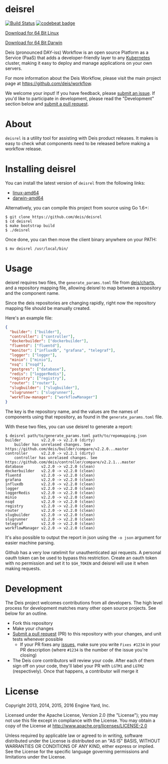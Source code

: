# deisrel

[![Build Status](https://travis-ci.org/deis/deisrel.svg?branch=master)](https://travis-ci.org/deis/deisrel)
[![codebeat badge](https://codebeat.co/badges/46e06b60-7e4c-4daf-875b-c7c07ee56035)](https://codebeat.co/projects/github-com-deis-deisrel)

[Download for 64 Bit Linux](https://storage.googleapis.com/deisrel/deisrel-latest-linux-amd64)

[Download for 64 Bit Darwin](https://storage.googleapis.com/deisrel/deisrel-latest-darwin-amd64)

Deis (pronounced DAY-iss) Workflow is an open source Platform as a Service (PaaS) that adds a
developer-friendly layer to any [Kubernetes](http://kubernetes.io) cluster, making it easy to
deploy and manage applications on your own servers.

For more information about the Deis Workflow, please visit the main project page at
<https://github.com/deis/workflow>.

We welcome your input! If you have feedback, please [submit an issue][issues]. If you'd like to participate in development, please read the "Development" section below and [submit a pull request][prs].

# About

`deisrel` is a utility tool for assisting with Deis product releases. It makes is easy to check what components need to be released before making a workflow release.

# Installing deisrel

You can install the latest version of `deisrel` from the following links:

- [linux-amd64](https://storage.googleapis.com/deisrel/deisrel-latest-linux-amd64)
- [darwin-amd64](https://storage.googleapis.com/deisrel/deisrel-latest-darwin-amd64)

Alternatively, you can compile this project from source using Go 1.6+:

	$ git clone https://github.com/deis/deisrel
	$ cd deisrel
	$ make bootstrap build
	$ ./deisrel

Once done, you can then move the client binary anywhere on your PATH:

	$ mv deisrel /usr/local/bin/

# Usage

deisrel requires two files, the `generate_params.toml` file from [deis/charts](https://github.com/deis/charts), and a repository mapping file, allowing deisrel to map between a repository and the component name.

Since the deis repositories are changing rapidly, right now the repository mapping file should be manually created.

Here's an example file:

```json
{
  "builder": ["builder"],
  "controller": ["controller"],
  "dockerbuilder": ["dockerbuilder"],
  "fluentd": ["fluentd"],
  "monitor": ["influxdb", "grafana", "telegraf"],
  "logger": ["logger"],
  "minio": ["minio"],
  "nsq": ["nsqd"],
  "postgres": ["database"],
  "redis": ["loggerRedis"],
  "registry": ["registry"],
  "router": ["router"],
  "slugbuilder": ["slugbuilder"],
  "slugrunner": ["slugrunner"],
  "workflow-manager": ["workflowManager"]
}
```

The key is the repository name, and the values are the names of components using that repository, as found in the `generate_params.toml` file.

With these two files, you can use deisrel to generate a report:

```console
$ deisrel path/to/generate_params.toml path/to/repomapping.json
builder         v2.2.0 -> v2.2.0 (dirty)
	builder has unrelased changes. See https://github.com/deis/builder/compare/v2.2.0...master
controller      v2.2.0 -> v2.2.1 (dirty)
	controller has unrelased changes. See https://github.com/deis/controller/compare/v2.2.1...master
database        v2.2.0 -> v2.2.0 (clean)
dockerbuilder   v2.2.0 -> v2.2.0 (clean)
fluentd         v2.2.0 -> v2.2.0 (clean)
grafana         v2.2.0 -> v2.2.0 (clean)
influxdb        v2.2.0 -> v2.2.0 (clean)
logger          v2.2.0 -> v2.2.0 (clean)
loggerRedis     v2.2.0 -> v2.2.0 (clean)
minio           v2.2.0 -> v2.2.0 (clean)
nsqd            v2.2.0 -> v2.2.0 (clean)
registry        v2.2.0 -> v2.2.0 (clean)
router          v2.2.0 -> v2.2.0 (clean)
slugbuilder     v2.2.0 -> v2.2.0 (clean)
slugrunner      v2.2.0 -> v2.2.0 (clean)
telegraf        v2.2.0 -> v2.2.0 (clean)
workflowManager v2.2.0 -> v2.2.0 (clean)
```

It's also possible to output the report in json using the `-o json` argument for easier machine parsing.

Github has a very low ratelimit for unauthenticated api requests. A personal oauth token can be used to bypass this restriction. Create an oauth token with no permission and set it to `$GH_TOKEN` and deisrel will
use it when making requests.

# Development

The Deis project welcomes contributions from all developers. The high level process for development matches many other open source projects. See below for an outline.

* Fork this repository
* Make your changes
* [Submit a pull request][prs] (PR) to this repository with your changes, and unit tests whenever possible
	* If your PR fixes any [issues][issues], make sure you write `Fixes #1234` in your PR description (where `#1234` is the number of the issue you're closing)
* The Deis core contributors will review your code. After each of them sign off on your code, they'll label your PR with `LGTM1` and `LGTM2` (respectively). Once that happens, a contributor will merge it

# License

Copyright 2013, 2014, 2015, 2016 Engine Yard, Inc.

Licensed under the Apache License, Version 2.0 (the "License"); you may not use this file except in compliance with the License. You may obtain a copy of the License at <http://www.apache.org/licenses/LICENSE-2.0>

Unless required by applicable law or agreed to in writing, software distributed under the License is distributed on an "AS IS" BASIS, WITHOUT WARRANTIES OR CONDITIONS OF ANY KIND, either express or implied. See the License for the specific language governing permissions and limitations under the License.


[issues]: https://github.com/deis/deisrel/issues
[prs]: https://github.com/deis/deisrel/pulls
[workflow]: https://github.com/deis/workflow
